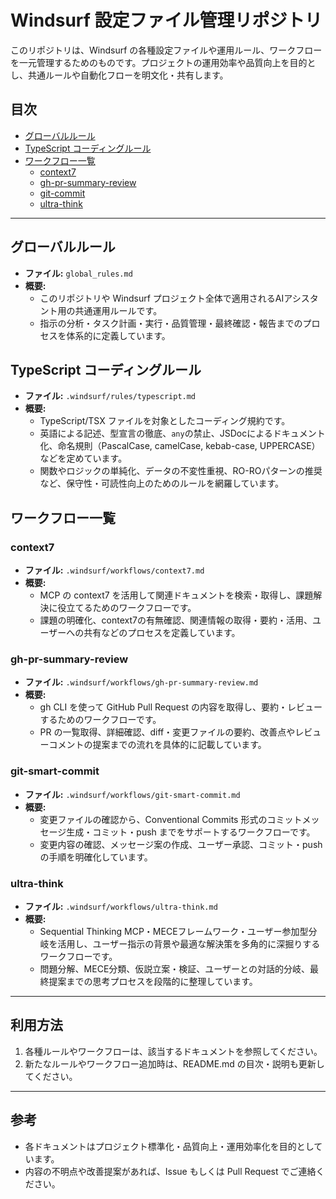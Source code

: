 # Windsurf 設定ファイル管理リポジトリ

このリポジトリは、Windsurf の各種設定ファイルや運用ルール、ワークフローを一元管理するためのものです。プロジェクトの運用効率や品質向上を目的とし、共通ルールや自動化フローを明文化・共有します。

## 目次

- [グローバルルール](#グローバルルール)
- [TypeScript コーディングルール](#typescript-コーディングルール)
- [ワークフロー一覧](#ワークフロー一覧)
    - [context7](#context7)
    - [gh-pr-summary-review](#gh-pr-summary-review)
    - [git-commit](#git-smart-commit)
    - [ultra-think](#ultra-think)

---

## グローバルルール

- **ファイル:** `global_rules.md`
- **概要:**
    - このリポジトリや Windsurf プロジェクト全体で適用されるAIアシスタント用の共通運用ルールです。
    - 指示の分析・タスク計画・実行・品質管理・最終確認・報告までのプロセスを体系的に定義しています。

## TypeScript コーディングルール

- **ファイル:** `.windsurf/rules/typescript.md`
- **概要:**
    - TypeScript/TSX ファイルを対象としたコーディング規約です。
    - 英語による記述、型宣言の徹底、`any`の禁止、JSDocによるドキュメント化、命名規則（PascalCase, camelCase, kebab-case, UPPERCASE）などを定めています。
    - 関数やロジックの単純化、データの不変性重視、RO-ROパターンの推奨など、保守性・可読性向上のためのルールを網羅しています。

## ワークフロー一覧

### context7
- **ファイル:** `.windsurf/workflows/context7.md`
- **概要:**
    - MCP の context7 を活用して関連ドキュメントを検索・取得し、課題解決に役立てるためのワークフローです。
    - 課題の明確化、context7の有無確認、関連情報の取得・要約・活用、ユーザーへの共有などのプロセスを定義しています。

### gh-pr-summary-review
- **ファイル:** `.windsurf/workflows/gh-pr-summary-review.md`
- **概要:**
    - gh CLI を使って GitHub Pull Request の内容を取得し、要約・レビューするためのワークフローです。
    - PR の一覧取得、詳細確認、diff・変更ファイルの要約、改善点やレビューコメントの提案までの流れを具体的に記載しています。

### git-smart-commit
- **ファイル:** `.windsurf/workflows/git-smart-commit.md`
- **概要:**
    - 変更ファイルの確認から、Conventional Commits 形式のコミットメッセージ生成・コミット・push までをサポートするワークフローです。
    - 変更内容の確認、メッセージ案の作成、ユーザー承認、コミット・push の手順を明確化しています。

### ultra-think
- **ファイル:** `.windsurf/workflows/ultra-think.md`
- **概要:**
    - Sequential Thinking MCP・MECEフレームワーク・ユーザー参加型分岐を活用し、ユーザー指示の背景や最適な解決策を多角的に深掘りするワークフローです。
    - 問題分解、MECE分類、仮説立案・検証、ユーザーとの対話的分岐、最終提案までの思考プロセスを段階的に整理しています。

---

## 利用方法

1. 各種ルールやワークフローは、該当するドキュメントを参照してください。
2. 新たなルールやワークフロー追加時は、README.md の目次・説明も更新してください。

---

## 参考
- 各ドキュメントはプロジェクト標準化・品質向上・運用効率化を目的としています。
- 内容の不明点や改善提案があれば、Issue もしくは Pull Request でご連絡ください。
